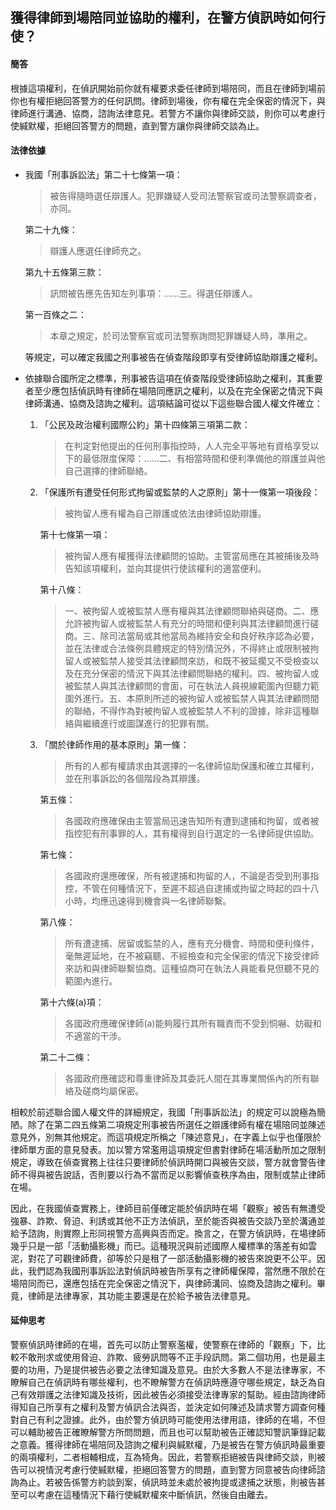 ## 獲得律師到場陪同並協助的權利，在警方偵訊時如何行使？

#### 簡答

根據這項權利，在偵訊開始前你就有權要求委任律師到場陪同，而且在律師到場前你也有權拒絕回答警方的任何訊問。律師到場後，你有權在完全保密的情況下，與律師進行溝通、協商，諮詢法律意見。若警方不讓你與律師交談，則你可以考慮行使緘默權，拒絕回答警方的問題，直到警方讓你與律師交談為止。

#### 法律依據

* 我國「刑事訴訟法」第二十七條第一項：

   > 被告得隨時選任辯護人。犯罪嫌疑人受司法警察官或司法警察調查者，亦同。

   第二十九條：

   > 辯護人應選任律師充之。

   第九十五條第三款：

   > 訊問被告應先告知左列事項：……三。得選任辯護人。

   第一百條之二：

   > 本章之規定，於司法警察官或司法警察詢問犯罪嫌疑人時，準用之。

   等規定，可以確定我國之刑事被告在偵查階段即享有受律師協助辯護之權利。

* 依據聯合國所定之標準，刑事被告這項在偵查階段受律師協助之權利，其重要者至少應包括偵訊時有律師在場陪同應訊之權利，以及在完全保密之情況下與律師溝通、協商及諮詢之權利。這項結論可從以下這些聯合國人權文件確立：

   1. 「公民及政治權利國際公約」第十四條第三項第二款：

      > 在判定對他提出的任何刑事指控時，人人完全平等地有資格享受以下的最低限度保障：……二、有相當時間和便利準備他的辯護並與他自己選擇的律師聯絡。

   2. 「保護所有遭受任何形式拘留或監禁的人之原則」第十一條第一項後段：

      > 被拘留人應有權為自己辯護或依法由律師協助辯護。

      第十七條第一項：

      > 被拘留人應有權獲得法律顧問的協助。主管當局應在其被捕後及時告知該項權利，並向其提供行使該權利的適當便利。

      第十八條：

      > 一、被拘留人或被監禁人應有權與其法律顧問聯絡與磋商。二、應允許被拘留人或被監禁人有充分的時間和便利與其法律顧問進行磋商。三、除司法當局或其他當局為維持安全和良好秩序認為必要，並在法律或合法條例具體規定的特別情況外，不得終止或限制被拘留人或被監禁人接受其法律顧問來訪，和既不被延擱又不受檢查以及在充分保密的情況下與其法律顧問聯絡的權利。四、被拘留人或被監禁人與其法律顧問的會面，可在執法人員視線範圍內但聽力範圍外進行。五、本原則所述的被拘留人或被監禁人與其法律顧問間的聯絡，不得作為對被拘留人或被監禁人不利的證據，除非這種聯絡與繼續進行或圖謀進行的犯罪有關。

   3. 「關於律師作用的基本原則」第一條：

      > 所有的人都有權請求由其選擇的一名律師協助保護和確立其權利，並在刑事訴訟的各個階段為其辯護。

      第五條：

      > 各國政府應確保由主管當局迅速告知所有遭到逮捕和拘留，或者被指控犯有刑事罪的人，其有權得到自行選定的一名律師提供協助。

      第七條：

      > 各國政府還應確保，所有被逮捕和拘留的人，不論是否受到刑事指控，不管在何種情況下，至遲不超過自逮捕或拘留之時起的四十八小時，均應迅速得到機會與一名律師聯繫。

      第八條：

      > 所有遭逮捕、居留或監禁的人，應有充分機會、時間和便利條件，毫無遲延地，在不被竊聽、不經檢查和完全保密的情況下接受律師來訪和與律師聯繫協商。這種協商可在執法人員能看見但聽不見的範圍內進行。

      第十六條(a)項：

      > 各國政府應確保律師(a)能夠履行其所有職責而不受到恫嚇、妨礙和不適當的干涉。

      第二十二條：

      > 各國政府應確認和尊重律師及其委託人間在其專業關係內的所有聯絡及磋商均屬保密。

相較於前述聯合國人權文件的詳細規定，我國「刑事訴訟法」的規定可以說極為簡陋。除了在第二四五條第二項規定刑事被告所選任之辯護律師有權在場陪同並陳述意見外，別無其他規定。而這項規定所稱之「陳述意見」，在字義上似乎也僅限於律師單方面的意見發表。加以警方常濫用這項規定但書對律師在場活動所加之限制規定，導致在偵查實務上往往只要律師於偵訊時開口與被告交談，警方就會警告律師不得與被告說話，否則要以行為不當而足以影響偵查秩序為由，限制或禁止律師在場。

因此，在我國偵查實務上，律師目前僅確定能於偵訊時在場「觀察」被告有無遭受強暴、詐欺、脅迫、利誘或其他不正方法偵訊，至於能否與被告交談乃至於溝通並給予諮詢，則實際上形同視警方高興與否而定。換言之，在警方偵訊時，在場律師幾乎只是一部「活動攝影機」而已。這種現況與前述國際人權標準的落差有如雲泥，對花了可觀律師費，卻等於只是租了一部活動攝影機的被告來說更不公平。因此，我們認為我國刑事訴訟法對偵訊時被告所享有之律師權保障，當然應不限於在場陪同而已，還應包括在完全保密之情況下，與律師溝同、協商及諮詢之權利。畢竟，律師是法律專家，其功能主要還是在於給予被告法律意見。

#### 延伸思考

警察偵訊時律師的在場，首先可以防止警察濫權，使警察在律師的「觀察」下，比較不敢刑求或使用脅迫、詐欺、疲勞訊問等不正手段訊問。第二個功用，也是最主要的功用，乃是提供被告必要之法律知識及意見。由於大多數人不是法律專家，不瞭解自己在偵訊時有哪些權利，也不瞭解警方在偵訊時應遵守哪些規定，缺乏為自己有效辯護之法律知識及技術，因此被告必須接受法律專家的幫助。經由諮詢律師得知自己所享有之權利及警方偵訊合法與否，並決定如何陳述及請求警方調查何種對自己有利之證據。此外，由於警方偵訊時可能使用法律用語，律師的在場，不但可以輔助被告正確瞭解警方所問問題，而且也可以幫助被告正確認知警訊筆錄記載之意義。獲得律師在場陪同及諮詢之權利與緘默權，乃是被告在警方偵訊時最重要的兩項權利，二者相輔相成，互為犄角。因此，若警察拒絕被告與律師交談，則被告可以視情況考慮行使緘默權，拒絕回答警方的問題，直到警方同意被告向律師諮詢為止。若被告係警方約談到案，偵訊時並未處於被拘提或逮捕之狀態，則被告甚至可以考慮在這種情況下藉行使緘默權來中斷偵訊，然後自由離去。
